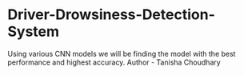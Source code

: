 # Driver-Drowsiness-Detection-System
Using various CNN models we will be finding the model with the best performance and highest accuracy.
Author - Tanisha Choudhary